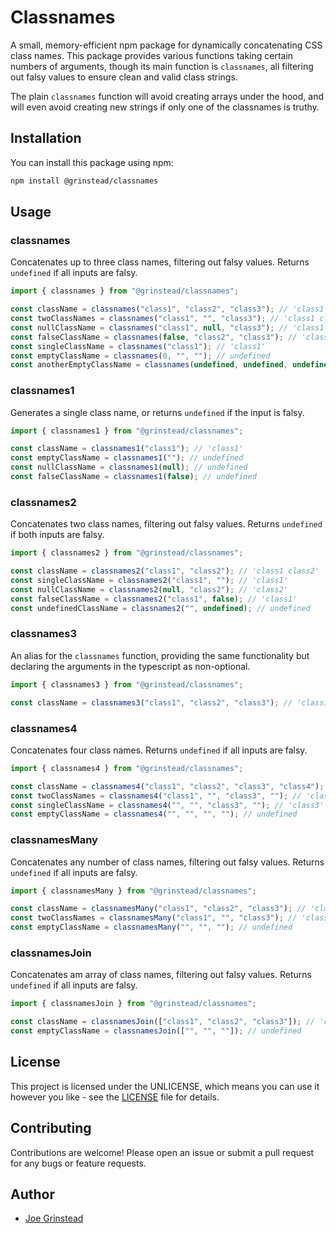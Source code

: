 # Classnames

A small, memory-efficient npm package for dynamically concatenating CSS class names. This package provides various functions taking certain numbers of arguments, though its main function is `classnames`, all filtering out falsy values to ensure clean and valid class strings.

The plain `classnames` function will avoid creating arrays under the hood, and will even avoid creating new strings if only one of the classnames is truthy.

## Installation

You can install this package using npm:

```bash
npm install @grinstead/classnames
```

## Usage

### classnames

Concatenates up to three class names, filtering out falsy values. Returns `undefined` if all inputs are falsy.

```typescript
import { classnames } from "@grinstead/classnames";

const className = classnames("class1", "class2", "class3"); // 'class1 class2 class3'
const twoClassNames = classnames("class1", "", "class3"); // 'class1 class3'
const nullClassName = classnames("class1", null, "class3"); // 'class1 class3'
const falseClassName = classnames(false, "class2", "class3"); // 'class2 class3'
const singleClassName = classnames("class1"); // 'class1'
const emptyClassName = classnames(0, "", ""); // undefined
const anotherEmptyClassName = classnames(undefined, undefined, undefined); // undefined
```

### classnames1

Generates a single class name, or returns `undefined` if the input is falsy.

```typescript
import { classnames1 } from "@grinstead/classnames";

const className = classnames1("class1"); // 'class1'
const emptyClassName = classnames1(""); // undefined
const nullClassName = classnames1(null); // undefined
const falseClassName = classnames1(false); // undefined
```

### classnames2

Concatenates two class names, filtering out falsy values. Returns `undefined` if both inputs are falsy.

```typescript
import { classnames2 } from "@grinstead/classnames";

const className = classnames2("class1", "class2"); // 'class1 class2'
const singleClassName = classnames2("class1", ""); // 'class1'
const nullClassName = classnames2(null, "class2"); // 'class2'
const falseClassName = classnames2("class1", false); // 'class1'
const undefinedClassName = classnames2("", undefined); // undefined
```

### classnames3

An alias for the `classnames` function, providing the same functionality but declaring the arguments in the typescript as non-optional.

```typescript
import { classnames3 } from "@grinstead/classnames";

const className = classnames3("class1", "class2", "class3"); // 'class1 class2 class3'
```

### classnames4

Concatenates four class names. Returns `undefined` if all inputs are falsy.

```typescript
import { classnames4 } from "@grinstead/classnames";

const className = classnames4("class1", "class2", "class3", "class4"); // 'class1 class2 class3 class4'
const twoClassNames = classnames4("class1", "", "class3", ""); // 'class1 class3'
const singleClassName = classnames4("", "", "class3", ""); // 'class3'
const emptyClassName = classnames4("", "", "", ""); // undefined
```

### classnamesMany

Concatenates any number of class names, filtering out falsy values. Returns `undefined` if all inputs are falsy.

```typescript
import { classnamesMany } from "@grinstead/classnames";

const className = classnamesMany("class1", "class2", "class3"); // 'class1 class2 class3'
const twoClassNames = classnamesMany("class1", "", "class3"); // 'class1 class3'
const emptyClassName = classnamesMany("", "", ""); // undefined
```

### classnamesJoin

Concatenates am array of class names, filtering out falsy values. Returns `undefined` if all inputs are falsy.

```typescript
import { classnamesJoin } from "@grinstead/classnames";

const className = classnamesJoin(["class1", "class2", "class3"]); // 'class1 class2 class3'
const emptyClassName = classnamesJoin(["", "", ""]); // undefined
```

## License

This project is licensed under the UNLICENSE, which means you can use it however you like - see the [LICENSE](LICENSE) file for details.

## Contributing

Contributions are welcome! Please open an issue or submit a pull request for any bugs or feature requests.

## Author

- [Joe Grinstead](https://github.com/grinstead)
